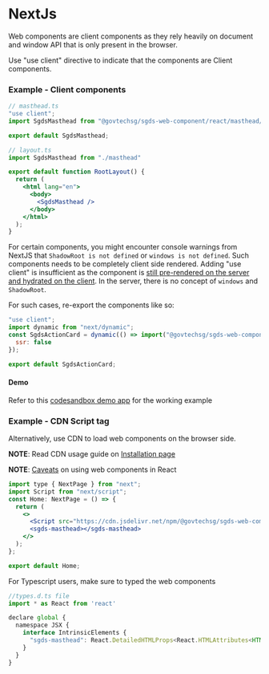 # NextJs

Web components are client components as they rely heavily on document and window API that is only present in the browser.

Use "use client" directive to indicate that the components are Client components.

### Example - Client components

```jsx
// masthead.ts
"use client";
import SgdsMasthead from "@govtechsg/sgds-web-component/react/masthead/index.js";

export default SgdsMasthead;
```

```jsx
// layout.ts
import SgdsMasthead from "./masthead"

export default function RootLayout() {
  return (
    <html lang="en">
      <body>
        <SgdsMasthead />
      </body>
    </html>
  );
}
```

For certain components, you might encounter console warnings from NextJS that `ShadowRoot is not defined` or `windows is not defined`. Such components needs to be completely client side rendered. Adding "use client" is insufficient as the component is [still pre-rendered on the server and hydrated on the client](https://nextjs.org/docs/app/building-your-application/rendering/client-components). In the server, there is no concept of `windows` and `ShadowRoot`.

For such cases, re-export the components like so:

```jsx
"use client";
import dynamic from "next/dynamic";
const SgdsActionCard = dynamic(() => import("@govtechsg/sgds-web-component/react/action-card/index.js"), {
  ssr: false
});

export default SgdsActionCard;
```

#### Demo

Refer to this [codesandbox demo app](https://codesandbox.io/p/devbox/github/clukhei/next-with-sgds-web-component/tree/main/) for the working example

### Example - CDN Script tag

Alternatively, use CDN to load web components on the browser side.

**NOTE**: Read CDN usage guide on <a href="iframe.html?id=getting-started-installation--page&viewMode=story#:~:text=use%20the%20polyfill.-,CDN,-The%20CDN%20loader" target="_blank">Installation page</a>

**NOTE**: <a href="iframe.html?id=frameworks-react--page&viewMode=story#:~:text=Web%20components%20are%20not%20fully%20supported%20in%20React%20and%20should%20only%20be%20used%20directly%20when%20no%20rich%20data%20is%20required%20to%20be%20passed%20into%20the%20web%20components%20and%20your%20use%20case%20does%20not%20require%20any%20events%20handling." target="_blank">Caveats</a> on using web components in React

```jsx
import type { NextPage } from "next";
import Script from "next/script";
const Home: NextPage = () => {
  return (
    <>
      <Script src="https://cdn.jsdelivr.net/npm/@govtechsg/sgds-web-component@<version>/components/Masthead/index.umd.js" />
      <sgds-masthead></sgds-masthead>
    </>
  );
};

export default Home;
```

For Typescript users, make sure to typed the web components

```jsx
//types.d.ts file
import * as React from 'react'

declare global {
  namespace JSX {
    interface IntrinsicElements {
      "sgds-masthead": React.DetailedHTMLProps<React.HTMLAttributes<HTMLElement>, HTMLElement>;
    }
  }
}
```

